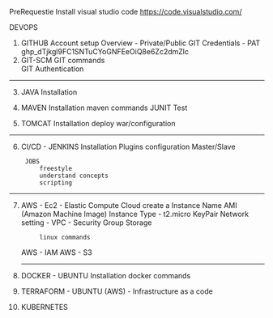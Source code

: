 PreRequestie
    Install visual studio code
        https://code.visualstudio.com/


DEVOPS

1. GITHUB
        Account setup
        Overview - Private/Public
        GIT Credentials - PAT 
            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
2. GIT-SCM
        GIT commands        
        GIT Authentication
------------------------------------------------------------------------        
3. JAVA
        Installation

4. MAVEN
        Installation
        maven commands
        JUNIT Test
    
5. TOMCAT
        Installation
        deploy war/configuration

-------------------------------------------------------------------------

6. CI/CD - JENKINS
        Installation
        Plugins configuration
        Master/Slave

        JOBS
            freestyle
            understand concepts
            scripting 
---------------------------------------------------------------------------
7. AWS - Ec2 - Elastic Compute Cloud
            create a Instance
                Name
                AMI (Amazon Machine Image)
                Instance Type - t2.micro
                KeyPair 
                Network setting - VPC
                                - Security Group
                Storage

            
            linux commands 
   
   AWS -    IAM
   AWS -    S3

   -----------------------------------------------------------------------
9. DOCKER - UBUNTU
            Installation
            docker commands

10. TERRAFORM - UBUNTU (AWS) - Infrastructure as a code

11. KUBERNETES


